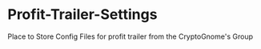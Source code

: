 # Profit-Trailer-Settings
Place to Store Config Files for profit trailer from the CryptoGnome's Group


